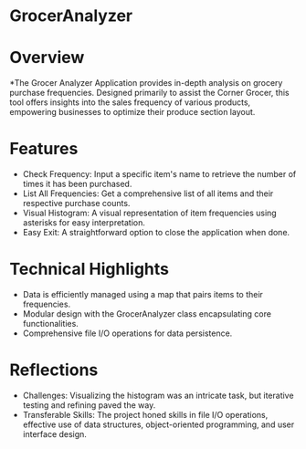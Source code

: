 # GrocerAnalyzer

# Overview
*The Grocer Analyzer Application provides in-depth analysis on grocery purchase frequencies. Designed primarily to assist the Corner Grocer, this tool offers insights into the sales frequency of various products, empowering businesses to optimize their produce section layout.

# Features
* Check Frequency: Input a specific item's name to retrieve the number of times it has been purchased.
* List All Frequencies: Get a comprehensive list of all items and their respective purchase counts. 
* Visual Histogram: A visual representation of item frequencies using asterisks for easy interpretation.
* Easy Exit: A straightforward option to close the application when done.

# Technical Highlights
* Data is efficiently managed using a map that pairs items to their frequencies.
* Modular design with the GrocerAnalyzer class encapsulating core functionalities.
* Comprehensive file I/O operations for data persistence. 

# Reflections
* Challenges: Visualizing the histogram was an intricate task, but iterative testing and refining paved the way.
* Transferable Skills: The project honed skills in file I/O operations, effective use of data structures, object-oriented programming, and user interface design.
